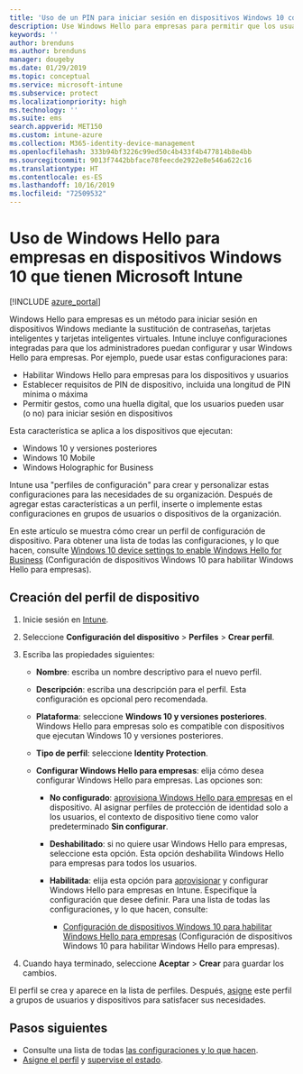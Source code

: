 ```yaml
---
title: 'Uso de un PIN para iniciar sesión en dispositivos Windows 10 con Microsoft Intune: Azure | Microsoft Docs'
description: Use Windows Hello para empresas para permitir que los usuarios inicien sesión en dispositivos mediante un PIN, una huella digital, etc. Cree un perfil de configuración de protección de identidad en Intune para dispositivos Windows 10 con esta configuración y asigne el perfil a grupos de usuarios y grupos de dispositivos.
keywords: ''
author: brenduns
ms.author: brenduns
manager: dougeby
ms.date: 01/29/2019
ms.topic: conceptual
ms.service: microsoft-intune
ms.subservice: protect
ms.localizationpriority: high
ms.technology: ''
ms.suite: ems
search.appverid: MET150
ms.custom: intune-azure
ms.collection: M365-identity-device-management
ms.openlocfilehash: 333b94bf3226c99ed50c4b433f4b477814b8e4bb
ms.sourcegitcommit: 9013f7442bbface78feecde2922e8e546a622c16
ms.translationtype: HT
ms.contentlocale: es-ES
ms.lasthandoff: 10/16/2019
ms.locfileid: "72509532"
---
```

# <a name="use-windows-hello-for-business-on-windows-10-devices-with-microsoft-intune"></a>Uso de Windows Hello para empresas en dispositivos Windows 10 que tienen Microsoft Intune

[!INCLUDE [azure_portal](../includes/azure_portal.md)]

Windows Hello para empresas es un método para iniciar sesión en dispositivos Windows mediante la sustitución de contraseñas, tarjetas inteligentes y tarjetas inteligentes virtuales. Intune incluye configuraciones integradas para que los administradores puedan configurar y usar Windows Hello para empresas. Por ejemplo, puede usar estas configuraciones para:

- Habilitar Windows Hello para empresas para los dispositivos y usuarios
- Establecer requisitos de PIN de dispositivo, incluida una longitud de PIN mínima o máxima
- Permitir gestos, como una huella digital, que los usuarios pueden usar (o no) para iniciar sesión en dispositivos

Esta característica se aplica a los dispositivos que ejecutan:

- Windows 10 y versiones posteriores
- Windows 10 Mobile
- Windows Holographic for Business

Intune usa "perfiles de configuración" para crear y personalizar estas configuraciones para las necesidades de su organización. Después de agregar estas características a un perfil, inserte o implemente estas configuraciones en grupos de usuarios o dispositivos de la organización.

En este artículo se muestra cómo crear un perfil de configuración de dispositivo. Para obtener una lista de todas las configuraciones, y lo que hacen, consulte [Windows 10 device settings to enable Windows Hello for Business](identity-protection-windows-settings.md) (Configuración de dispositivos Windows 10 para habilitar Windows Hello para empresas).

## <a name="create-the-device-profile"></a>Creación del perfil de dispositivo

1. Inicie sesión en [Intune](https://go.microsoft.com/fwlink/?linkid=2090973).
2. Seleccione **Configuración del dispositivo** > **Perfiles** > **Crear perfil**.
3. Escriba las propiedades siguientes:

    - **Nombre**: escriba un nombre descriptivo para el nuevo perfil.
    - **Descripción**: escriba una descripción para el perfil. Esta configuración es opcional pero recomendada.
    - **Plataforma**: seleccione **Windows 10 y versiones posteriores**. Windows Hello para empresas solo es compatible con dispositivos que ejecutan Windows 10 y versiones posteriores.
    - **Tipo de perfil**: seleccione **Identity Protection**.
    - **Configurar Windows Hello para empresas**: elija cómo desea configurar Windows Hello para empresas. Las opciones son:

        - **No configurado**: [aprovisiona Windows Hello para empresas](https://docs.microsoft.com/windows/security/identity-protection/hello-for-business/hello-how-it-works-provisioning) en el dispositivo. Al asignar perfiles de protección de identidad solo a los usuarios, el contexto de dispositivo tiene como valor predeterminado **Sin configurar**.
        - **Deshabilitado**: si no quiere usar Windows Hello para empresas, seleccione esta opción. Esta opción deshabilita Windows Hello para empresas para todos los usuarios.
        - **Habilitada**: elija esta opción para [aprovisionar](https://docs.microsoft.com/windows/security/identity-protection/hello-for-business/hello-how-it-works-provisioning) y configurar Windows Hello para empresas en Intune. Especifique la configuración que desee definir. Para una lista de todas las configuraciones, y lo que hacen, consulte:

            - [Configuración de dispositivos Windows 10 para habilitar Windows Hello para empresas](identity-protection-windows-settings.md) (Configuración de dispositivos Windows 10 para habilitar Windows Hello para empresas).

4. Cuando haya terminado, seleccione **Aceptar** > **Crear** para guardar los cambios.

El perfil se crea y aparece en la lista de perfiles. Después, [asigne](../configuration/device-profile-assign.md) este perfil a grupos de usuarios y dispositivos para satisfacer sus necesidades.

<!--  Removing image as part of design review; retaining source until we known the disposition.

## Example of device restriction settings

In this high-level example, you'll create a device restriction policy that blocks the use of the built-in camera app on Android devices.

![How to disable the camera on Android devices](./media/identity-protection-configure/disable-android-camera.png)

-->

## <a name="next-steps"></a>Pasos siguientes

- Consulte una lista de todas [las configuraciones y lo que hacen](identity-protection-windows-settings.md).
- [Asigne el perfil](../configuration/device-profile-assign.md) y [supervise el estado](../configuration/device-profile-monitor.md).
